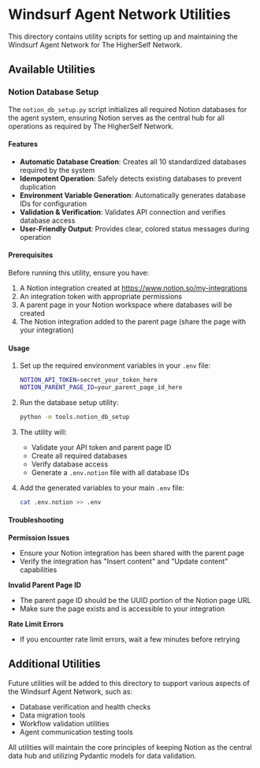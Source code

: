 # Windsurf Agent Network Utilities

This directory contains utility scripts for setting up and maintaining the Windsurf Agent Network for The HigherSelf Network.

## Available Utilities

### Notion Database Setup

The `notion_db_setup.py` script initializes all required Notion databases for the agent system, ensuring Notion serves as the central hub for all operations as required by The HigherSelf Network.

#### Features

- **Automatic Database Creation**: Creates all 10 standardized databases required by the system
- **Idempotent Operation**: Safely detects existing databases to prevent duplication
- **Environment Variable Generation**: Automatically generates database IDs for configuration
- **Validation & Verification**: Validates API connection and verifies database access
- **User-Friendly Output**: Provides clear, colored status messages during operation

#### Prerequisites

Before running this utility, ensure you have:

1. A Notion integration created at https://www.notion.so/my-integrations
2. An integration token with appropriate permissions
3. A parent page in your Notion workspace where databases will be created
4. The Notion integration added to the parent page (share the page with your integration)

#### Usage

1. Set up the required environment variables in your `.env` file:

   ```bash
   NOTION_API_TOKEN=secret_your_token_here
   NOTION_PARENT_PAGE_ID=your_parent_page_id_here
   ```

2. Run the database setup utility:

   ```bash
   python -m tools.notion_db_setup
   ```

3. The utility will:
   - Validate your API token and parent page ID
   - Create all required databases
   - Verify database access
   - Generate a `.env.notion` file with all database IDs

4. Add the generated variables to your main `.env` file:

   ```bash
   cat .env.notion >> .env
   ```

#### Troubleshooting

**Permission Issues**
- Ensure your Notion integration has been shared with the parent page
- Verify the integration has "Insert content" and "Update content" capabilities

**Invalid Parent Page ID**
- The parent page ID should be the UUID portion of the Notion page URL
- Make sure the page exists and is accessible to your integration

**Rate Limit Errors**
- If you encounter rate limit errors, wait a few minutes before retrying

## Additional Utilities

Future utilities will be added to this directory to support various aspects of the Windsurf Agent Network, such as:

- Database verification and health checks
- Data migration tools
- Workflow validation utilities
- Agent communication testing tools

All utilities will maintain the core principles of keeping Notion as the central data hub and utilizing Pydantic models for data validation.
